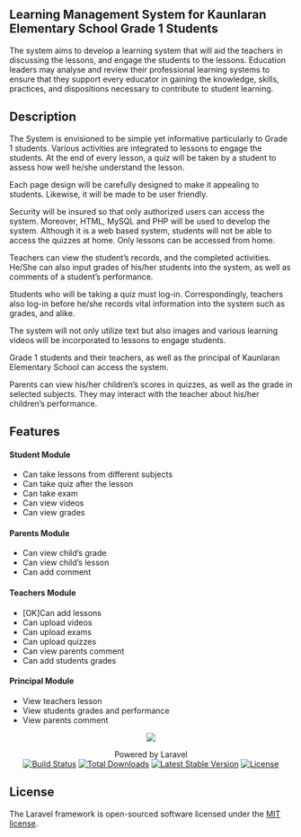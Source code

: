 

## Learning Management System for Kaunlaran Elementary School Grade 1 Students


The system aims to develop a learning system that will aid the teachers in discussing the lessons, and engage the students to the lessons. Education leaders may analyse and review their professional learning systems to ensure that they support every educator in gaining the knowledge, skills, practices, and dispositions necessary to contribute to student learning.

## Description

The System is envisioned to be simple yet informative particularly to Grade 1 students. Various activities are integrated to lessons to engage the students. At the end of every lesson, a quiz will be taken by a student to assess how well he/she understand the lesson.

Each page design will be carefully designed to make it appealing to students. Likewise, it will be made to be user friendly.

Security will be insured so that only authorized users can access the system. Moreover, HTML, MySQL and PHP will be used to develop the system. Although it is a web based system, students will not be able to access the quizzes at home. Only lessons can be accessed from home.

 Teachers can view the student’s records, and the completed activities. He/She can also input grades of his/her students into the system, as well as comments of a student’s performance.

Students who will be taking a quiz must log-in. Correspondingly, teachers also log-in before he/she records vital information into the system such as grades, and alike.

The system will not only utilize text but also images and various learning videos will be incorporated to lessons to engage students.

Grade 1 students and their teachers, as well as the principal of Kaunlaran Elementary School can access the system.

Parents can view his/her children’s scores in quizzes, as well as the grade in selected subjects. They may interact with the teacher about his/her children’s performance.


## Features

#### Student Module
- Can take lessons from different subjects
- Can take quiz after the lesson
- Can take exam
- Can view videos
- Can view grades

#### Parents Module
- Can view child’s grade
- Can view child’s lesson
- Can add comment

#### Teachers Module
- [OK]Can add lessons
- Can upload videos
- Can upload exams
- Can upload quizzes
- Can view parents comment
- Can add students grades

#### Principal Module
- View teachers lesson
- View students grades and performance
- View parents comment

<p align="center"><img src="https://laravel.com/assets/img/components/logo-laravel.svg"></p>

<p align="center">
Powered by Laravel<br>
<a href="https://travis-ci.org/laravel/framework"><img src="https://travis-ci.org/laravel/framework.svg" alt="Build Status"></a>
<a href="https://packagist.org/packages/laravel/framework"><img src="https://poser.pugx.org/laravel/framework/d/total.svg" alt="Total Downloads"></a>
<a href="https://packagist.org/packages/laravel/framework"><img src="https://poser.pugx.org/laravel/framework/v/stable.svg" alt="Latest Stable Version"></a>
<a href="https://packagist.org/packages/laravel/framework"><img src="https://poser.pugx.org/laravel/framework/license.svg" alt="License"></a>
</p>

## License

The Laravel framework is open-sourced software licensed under the [MIT license](http://opensource.org/licenses/MIT).
